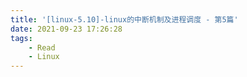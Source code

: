 ```yaml
---
title: '[linux-5.10]-linux的中断机制及进程调度 - 第5篇'
date: 2021-09-23 17:26:28
tags:
    - Read
    - Linux
---
```

